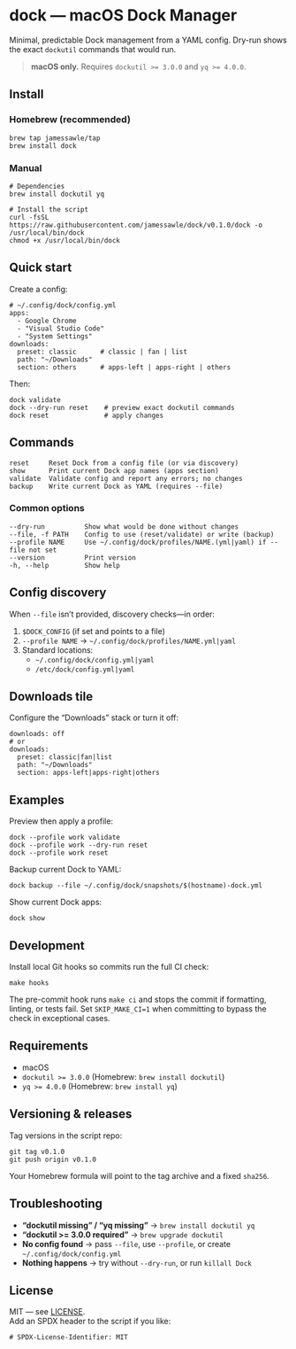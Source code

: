 # dock — macOS Dock Manager

Minimal, predictable Dock management from a YAML config. Dry-run shows the exact `dockutil` commands that would run.

> **macOS only.** Requires `dockutil >= 3.0.0` and `yq >= 4.0.0`.

## Install

### Homebrew (recommended)

    brew tap jamessawle/tap
    brew install dock

### Manual

    # Dependencies
    brew install dockutil yq

    # Install the script
    curl -fsSL https://raw.githubusercontent.com/jamessawle/dock/v0.1.0/dock -o /usr/local/bin/dock
    chmod +x /usr/local/bin/dock

## Quick start

Create a config:

    # ~/.config/dock/config.yml
    apps:
      - Google Chrome
      - "Visual Studio Code"
      - "System Settings"
    downloads:
      preset: classic      # classic | fan | list
      path: "~/Downloads"
      section: others      # apps-left | apps-right | others

Then:

    dock validate
    dock --dry-run reset    # preview exact dockutil commands
    dock reset              # apply changes

## Commands

    reset     Reset Dock from a config file (or via discovery)
    show      Print current Dock app names (apps section)
    validate  Validate config and report any errors; no changes
    backup    Write current Dock as YAML (requires --file)

### Common options

    --dry-run          Show what would be done without changes
    --file, -f PATH    Config to use (reset/validate) or write (backup)
    --profile NAME     Use ~/.config/dock/profiles/NAME.(yml|yaml) if --file not set
    --version          Print version
    -h, --help         Show help

## Config discovery

When `--file` isn’t provided, discovery checks—in order:

1. `$DOCK_CONFIG` (if set and points to a file)  
2. `--profile NAME` → `~/.config/dock/profiles/NAME.yml|yaml`  
3. Standard locations:
   - `~/.config/dock/config.yml|yaml`
   - `/etc/dock/config.yml|yaml`

## Downloads tile

Configure the “Downloads” stack or turn it off:

    downloads: off
    # or
    downloads:
      preset: classic|fan|list
      path: "~/Downloads"
      section: apps-left|apps-right|others

## Examples

Preview then apply a profile:

    dock --profile work validate
    dock --profile work --dry-run reset
    dock --profile work reset

Backup current Dock to YAML:

    dock backup --file ~/.config/dock/snapshots/$(hostname)-dock.yml

Show current Dock apps:

    dock show

## Development

Install local Git hooks so commits run the full CI check:

    make hooks

The pre-commit hook runs `make ci` and stops the commit if formatting, linting, or tests fail. Set `SKIP_MAKE_CI=1` when committing to bypass the check in exceptional cases.

## Requirements

- macOS
- `dockutil >= 3.0.0` (Homebrew: `brew install dockutil`)
- `yq >= 4.0.0` (Homebrew: `brew install yq`)

## Versioning & releases

Tag versions in the script repo:

    git tag v0.1.0
    git push origin v0.1.0

Your Homebrew formula will point to the tag archive and a fixed `sha256`.

## Troubleshooting

- **“dockutil missing” / “yq missing”** → `brew install dockutil yq`
- **“dockutil >= 3.0.0 required”** → `brew upgrade dockutil`
- **No config found** → pass `--file`, use `--profile`, or create `~/.config/dock/config.yml`
- **Nothing happens** → try without `--dry-run`, or run `killall Dock`

## License

MIT — see [LICENSE](./LICENSE).  
Add an SPDX header to the script if you like:

    # SPDX-License-Identifier: MIT
